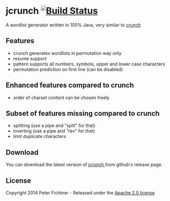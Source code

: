 # jcrunch [![Build Status](https://buildhive.cloudbees.com/job/pfichtner/job/jcrunch/badge/icon)](https://buildhive.cloudbees.com/job/pfichtner/job/jcrunch/)

A wordlist generator written in 100% Java, very similar to [crunch](http://crunch-wordlist.sourceforge.net) 

## Features
* crunch generates wordlists in permutation way only
* resume support
* pattern supports all numbers, symbols, upper and lower case characters 
* permutation prediction on first line (can be disabled)

## Enhanced features compared to crunch
* order of charset content can be chosen freely

## Subset of features missing compared to crunch
* splitting (use a pipe and "split" for that)
* inverting (use a pipe and "rev" for that)
* limit duplicate characters

## Download
You can download the latest version of [ jcrunch ](https://github.com/pfichtner/jcrunch/releases/latest) from github's release page. 

## License

Copyright 2014 Peter Fichtner - Released under the [Apache 2.0 license](http://www.apache.org/licenses/LICENSE-2.0.html)
